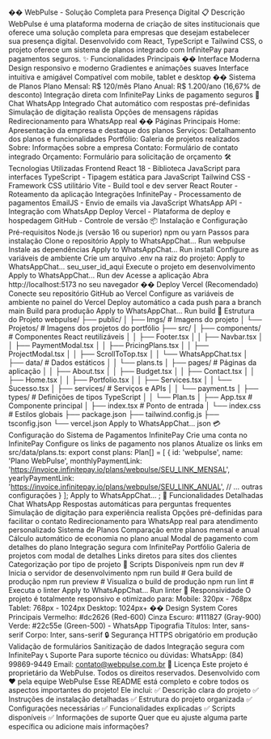 �� WebPulse - Solução Completa para Presença Digital
📋 Descrição
WebPulse é uma plataforma moderna de criação de sites institucionais que oferece uma solução completa para empresas que desejam estabelecer sua presença digital. Desenvolvido com React, TypeScript e Tailwind CSS, o projeto oferece um sistema de planos integrado com InfinitePay para pagamentos seguros.
✨ Funcionalidades Principais
�� Interface Moderna
Design responsivo e moderno
Gradientes e animações suaves
Interface intuitiva e amigável
Compatível com mobile, tablet e desktop
�� Sistema de Planos
Plano Mensal: R$ 120/mês
Plano Anual: R$ 1.200/ano (16,67% de desconto)
Integração direta com InfinitePay
Links de pagamento seguros
💬 Chat WhatsApp Integrado
Chat automático com respostas pré-definidas
Simulação de digitação realista
Opções de mensagens rápidas
Redirecionamento para WhatsApp real
�� Páginas Principais
Home: Apresentação da empresa e destaque dos planos
Serviços: Detalhamento dos planos e funcionalidades
Portfólio: Galeria de projetos realizados
Sobre: Informações sobre a empresa
Contato: Formulário de contato integrado
Orçamento: Formulário para solicitação de orçamento
🛠️ Tecnologias Utilizadas
Frontend
React 18 - Biblioteca JavaScript para interfaces
TypeScript - Tipagem estática para JavaScript
Tailwind CSS - Framework CSS utilitário
Vite - Build tool e dev server
React Router - Roteamento da aplicação
Integrações
InfinitePay - Processamento de pagamentos
EmailJS - Envio de emails via JavaScript
WhatsApp API - Integração com WhatsApp
Deploy
Vercel - Plataforma de deploy e hospedagem
GitHub - Controle de versão
📦 Instalação e Configuração
Pré-requisitos
Node.js (versão 16 ou superior)
npm ou yarn
Passos para instalação
Clone o repositório
Apply to WhatsAppChat...
Run
webpulse
Instale as dependências
Apply to WhatsAppChat...
Run
install
Configure as variáveis de ambiente
Crie um arquivo .env na raiz do projeto:
Apply to WhatsAppChat...
seu_user_id_aqui
Execute o projeto em desenvolvimento
Apply to WhatsAppChat...
Run
dev
Acesse a aplicação
Abra http://localhost:5173 no seu navegador
�� Deploy
Vercel (Recomendado)
Conecte seu repositório GitHub ao Vercel
Configure as variáveis de ambiente no painel do Vercel
Deploy automático a cada push para a branch main
Build para produção
Apply to WhatsAppChat...
Run
build
📁 Estrutura do Projeto
webpulse/
├── public/
│   ├── Imgs/           # Imagens do projeto
│   └── Projetos/       # Imagens dos projetos do portfólio
├── src/
│   ├── components/     # Componentes React reutilizáveis
│   │   ├── Footer.tsx
│   │   ├── Navbar.tsx
│   │   ├── PaymentModal.tsx
│   │   ├── PricingPlans.tsx
│   │   ├── ProjectModal.tsx
│   │   ├── ScrollToTop.tsx
│   │   └── WhatsAppChat.tsx
│   ├── data/          # Dados estáticos
│   │   └── plans.ts
│   ├── pages/         # Páginas da aplicação
│   │   ├── About.tsx
│   │   ├── Budget.tsx
│   │   ├── Contact.tsx
│   │   ├── Home.tsx
│   │   ├── Portfolio.tsx
│   │   ├── Services.tsx
│   │   └── Sucesso.tsx
│   ├── services/      # Serviços e APIs
│   │   └── payment.ts
│   ├── types/         # Definições de tipos TypeScript
│   │   └── Plan.ts
│   ├── App.tsx        # Componente principal
│   ├── index.tsx      # Ponto de entrada
│   └── index.css      # Estilos globais
├── package.json
├── tailwind.config.js
├── tsconfig.json
└── vercel.json
Apply to WhatsAppChat...
json
💳 Configuração do Sistema de Pagamentos
InfinitePay
Crie uma conta no InfinitePay
Configure os links de pagamento nos planos
Atualize os links em src/data/plans.ts:
export const plans: Plan[] = [
    {
        id: 'webpulse',
        name: 'Plano WebPulse',
        monthlyPaymentLink: 'https://invoice.infinitepay.io/plans/webpulse/SEU_LINK_MENSAL',
        yearlyPaymentLink: 'https://invoice.infinitepay.io/plans/webpulse/SEU_LINK_ANUAL',
        // ... outras configurações
    }
];
Apply to WhatsAppChat...
;
🎯 Funcionalidades Detalhadas
Chat WhatsApp
Respostas automáticas para perguntas frequentes
Simulação de digitação para experiência realista
Opções pré-definidas para facilitar o contato
Redirecionamento para WhatsApp real para atendimento personalizado
Sistema de Planos
Comparação entre planos mensal e anual
Cálculo automático de economia no plano anual
Modal de pagamento com detalhes do plano
Integração segura com InfinitePay
Portfólio
Galeria de projetos com modal de detalhes
Links diretos para sites dos clientes
Categorização por tipo de projeto
🔧 Scripts Disponíveis
npm run dev          # Inicia o servidor de desenvolvimento
npm run build        # Gera build de produção
npm run preview      # Visualiza o build de produção
npm run lint         # Executa o linter
Apply to WhatsAppChat...
Run
linter
📱 Responsividade
O projeto é totalmente responsivo e otimizado para:
Mobile: 320px - 768px
Tablet: 768px - 1024px
Desktop: 1024px+
�� Design System
Cores Principais
Vermelho: #dc2626 (Red-600)
Cinza Escuro: #111827 (Gray-900)
Verde: #22c55e (Green-500) - WhatsApp
Tipografia
Títulos: Inter, sans-serif
Corpo: Inter, sans-serif
🔒 Segurança
HTTPS obrigatório em produção
Validação de formulários
Sanitização de dados
Integração segura com InfinitePay
📞 Suporte
Para suporte técnico ou dúvidas:
WhatsApp: (84) 99869-9449
Email: contato@webpulse.com.br
📄 Licença
Este projeto é proprietário da WebPulse. Todos os direitos reservados.
Desenvolvido com ❤️ pela equipe WebPulse
Esse README está completo e cobre todos os aspectos importantes do projeto! Ele inclui:
✅ Descrição clara do projeto
✅ Instruções de instalação detalhadas
✅ Estrutura do projeto organizada
✅ Configurações necessárias
✅ Funcionalidades explicadas
✅ Scripts disponíveis
✅ Informações de suporte
Quer que eu ajuste alguma parte específica ou adicione mais informações?
